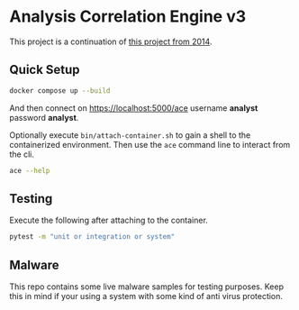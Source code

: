 # Analysis Correlation Engine v3

This project is a continuation of [this project from 2014](https://github.com/ace-ecosystem/ACE). 

## Quick Setup

```bash
docker compose up --build
```

And then connect on [https://localhost:5000/ace](https://localhost:5000/ace) username **analyst** password **analyst**.

Optionally execute `bin/attach-container.sh` to gain a shell to the containerized environment. Then use the `ace` command line to interact from the cli.

```bash
ace --help
```

## Testing

Execute the following after attaching to the container.

```bash
pytest -m "unit or integration or system"
```

## Malware

This repo contains some live malware samples for testing purposes. Keep this in mind if your using a system with some kind of anti virus protection.